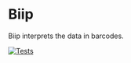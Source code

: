 # Biip

Biip interprets the data in barcodes.

[![Tests](https://github.com/jodal/biip/workflows/Tests/badge.svg)](https://github.com/jodal/biip/actions?workflow=Tests)
